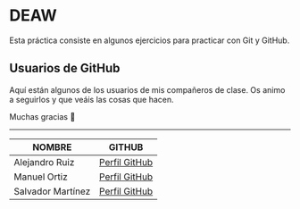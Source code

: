 # DEAW

Esta práctica consiste en algunos ejercicios para practicar con Git y GitHub.

## Usuarios de GitHub

Aquí están algunos de los usuarios de mis compañeros de clase. Os animo a seguirlos y que veáis las cosas que hacen. 

Muchas gracias 🙂

--------------

| NOMBRE                  | GITHUB                        |
|-------------------------|---------------------------------------------------|
| Alejandro Ruiz          | [Perfil GitHub](https://github.com/a22rucral)     |
| Manuel Ortiz            | [Perfil GitHub](https://github.com/manuelortiz12) |
| Salvador Martínez       | [Perfil GitHub](https://github.com/valfrio)       |
